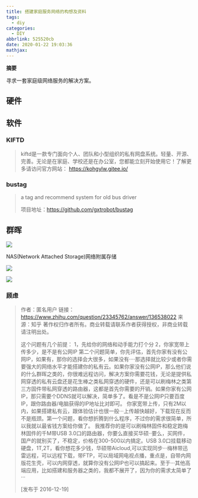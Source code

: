 ```yaml
---
title: 搭建家庭服务网络的构想及资料
tags:
  - diy
categories:
  - DIY
abbrlink: 525520cb
date: 2020-01-22 19:03:36
mathjax:
---
```

**摘要**

寻求一套家庭级网络服务的解决方案。

<!--more-->

## 硬件

## 软件

### KIFTD

> kiftd是一款专门面向个人、团队和小型组织的私有网盘系统。轻量、开源、完善。无论是在家庭、学校还是在办公室，您都能立刻开始使用它！了解更多请访问官方网站： https://kohgylw.gitee.io/

### bustag

> a tag and recommend system for old bus driver
>
> 项目地址：https://github.com/gxtrobot/bustag

## 群晖

![](https://img.alicdn.com/imgextra/i1/3344843273/TB2NinWoY_I8KJjy1XaXXbsxpXa_!!3344843273.jpg)

NAS(Network Attached Storage)网络附属存储

![](https://pic1.zhimg.com/80/v2-ccb68ec93f553435c0b38c0dae98392c_hd.jpg)

![](https://pic4.zhimg.com/v2-c0e31a85c98931175829b9dd599303a2_r.jpg)



### 顾虑

> 作者：匿名用户
> 链接：https://www.zhihu.com/question/23345762/answer/136538022
> 来源：知乎
> 著作权归作者所有。商业转载请联系作者获得授权，非商业转载请注明出处。
>
> 
>
> 这个问题有几个前提：
> 1，先给你的网络和动手能力打个分
> 2，你家宽带上传多少，是不是有公网IP
> 第二个问题简单，你先评估，首先你家有没有公网IP，如果有，那你的选择会大很多，如果没有····那选择就比较少或者你需要强大的网络水平才能搭建你的私有云。如果你家没有公网IP，那么他们说的什么群晖之类的，你很难远程访问，解决方案你需要花钱，无论是提供私网穿透的私有云盘还是花生棒之类私网穿透的硬件，还是可以刷梅林之类第三方固件带私网穿透的路由器，这都是首先你需要的开销。如果你家有公网IP，那只需要个DDNS就可以解决，简单多了。看是不是公网IP只要百度IP，跟你路由器/电脑获得的IP地址比对即可。
> 你家宽带上传，只有2M以内，如果搭建私有云，跟体验估计也很一般···上传越快越好，下载现在反而不是瓶颈。第一个问题，看你想折腾到什么程序，不过你的需求很简单，所以我就以最省钱方案给你做了。
> 我推荐你的是可以刷梅林固件和稳定跑梅林固件的千M带USB 3.0口的路由器，你要么直接买华硕··要么，买网件，国产的就别买了，不稳定，价格在300-500以内搞定。USB 3.0口挂载移动硬盘，1T,2T，看你想花多少钱，华硕带Aicloud,可以实现同步···梅林带迅雷远程，可以远程下载，带FTP，可以局域网电视点播，重点是，自带内网版花生壳，可以内网穿透，就算你没有公网IP也可以搞起来。至于···其他高端应用，比如搭建和服务器之类的，我都不展开了，因为你的需求太简单了···
>
> [发布于 2016-12-19]